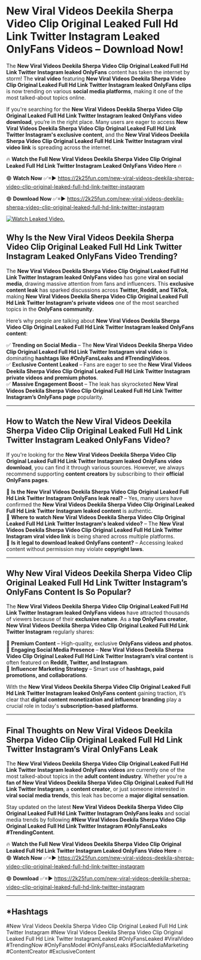 # New Viral Videos Deekila Sherpa Video Clip Original Leaked Full Hd Link Twitter Instagram Leaked OnlyFans Videos – Download Now!

The **New Viral Videos Deekila Sherpa Video Clip Original Leaked Full Hd Link Twitter Instagram leaked OnlyFans** content has taken the internet by storm! The **viral video** featuring **New Viral Videos Deekila Sherpa Video Clip Original Leaked Full Hd Link Twitter Instagram leaked OnlyFans clips** is now trending on various **social media platforms**, making it one of the most talked-about topics online.  

If you're searching for the **New Viral Videos Deekila Sherpa Video Clip Original Leaked Full Hd Link Twitter Instagram leaked OnlyFans video download**, you’re in the right place. Many users are eager to access **New Viral Videos Deekila Sherpa Video Clip Original Leaked Full Hd Link Twitter Instagram's exclusive content**, and the **New Viral Videos Deekila Sherpa Video Clip Original Leaked Full Hd Link Twitter Instagram viral video link** is spreading across the internet.  

🔥 **Watch the Full New Viral Videos Deekila Sherpa Video Clip Original Leaked Full Hd Link Twitter Instagram Leaked OnlyFans Video Here** 🔥  

🟢 **Watch Now** ✅=► https://2k25fun.com/new-viral-videos-deekila-sherpa-video-clip-original-leaked-full-hd-link-twitter-instagram

🟢 **Download Now** ✅=► https://2k25fun.com/new-viral-videos-deekila-sherpa-video-clip-original-leaked-full-hd-link-twitter-instagram

[![Watch Leaked Video.](https://miro.medium.com/v2/resize:fit:828/format:webp/1*cilzJN44JGOrTw9NJCrNHA.gif "Watch Leaked Video")](https://2k25fun.com/new-viral-videos-deekila-sherpa-video-clip-original-leaked-full-hd-link-twitter-instagram)

## **Why Is the New Viral Videos Deekila Sherpa Video Clip Original Leaked Full Hd Link Twitter Instagram Leaked OnlyFans Video Trending?**  

The **New Viral Videos Deekila Sherpa Video Clip Original Leaked Full Hd Link Twitter Instagram leaked OnlyFans video** has gone **viral on social media**, drawing massive attention from fans and influencers. This **exclusive content leak** has sparked discussions across **Twitter, Reddit, and TikTok**, making **New Viral Videos Deekila Sherpa Video Clip Original Leaked Full Hd Link Twitter Instagram's private videos** one of the most searched topics in the **OnlyFans community**.  

Here’s why people are talking about **New Viral Videos Deekila Sherpa Video Clip Original Leaked Full Hd Link Twitter Instagram leaked OnlyFans content**:  

✅ **Trending on Social Media** – The **New Viral Videos Deekila Sherpa Video Clip Original Leaked Full Hd Link Twitter Instagram viral video** is dominating **hashtags like #OnlyFansLeaks and #TrendingVideos**.  
✅ **Exclusive Content Leaked** – Fans are eager to see the **New Viral Videos Deekila Sherpa Video Clip Original Leaked Full Hd Link Twitter Instagram private videos and premium photos**.  
✅ **Massive Engagement Boost** – The leak has skyrocketed **New Viral Videos Deekila Sherpa Video Clip Original Leaked Full Hd Link Twitter Instagram’s OnlyFans page** popularity.  

---

## **How to Watch the New Viral Videos Deekila Sherpa Video Clip Original Leaked Full Hd Link Twitter Instagram Leaked OnlyFans Video?**  

If you're looking for the **New Viral Videos Deekila Sherpa Video Clip Original Leaked Full Hd Link Twitter Instagram leaked OnlyFans video download**, you can find it through various sources. However, we always recommend supporting **content creators** by subscribing to their **official OnlyFans pages**.  

🔹 **Is the New Viral Videos Deekila Sherpa Video Clip Original Leaked Full Hd Link Twitter Instagram OnlyFans leak real?** – Yes, many users have confirmed the **New Viral Videos Deekila Sherpa Video Clip Original Leaked Full Hd Link Twitter Instagram leaked content** is authentic.  
🔹 **Where to watch New Viral Videos Deekila Sherpa Video Clip Original Leaked Full Hd Link Twitter Instagram's leaked video?** – The **New Viral Videos Deekila Sherpa Video Clip Original Leaked Full Hd Link Twitter Instagram viral video link** is being shared across multiple platforms.  
🔹 **Is it legal to download leaked OnlyFans content?** – Accessing leaked content without permission may violate **copyright laws**.  

---

## **Why New Viral Videos Deekila Sherpa Video Clip Original Leaked Full Hd Link Twitter Instagram’s OnlyFans Content Is So Popular?**  

The **New Viral Videos Deekila Sherpa Video Clip Original Leaked Full Hd Link Twitter Instagram leaked OnlyFans videos** have attracted thousands of viewers because of their **exclusive nature**. As a **top OnlyFans creator**, **New Viral Videos Deekila Sherpa Video Clip Original Leaked Full Hd Link Twitter Instagram** regularly shares:  

📌 **Premium Content** – High-quality, exclusive **OnlyFans videos and photos**.  
📌 **Engaging Social Media Presence** – **New Viral Videos Deekila Sherpa Video Clip Original Leaked Full Hd Link Twitter Instagram’s viral content** is often featured on **Reddit, Twitter, and Instagram**.  
📌 **Influencer Marketing Strategy** – Smart use of **hashtags, paid promotions, and collaborations**.  

With the **New Viral Videos Deekila Sherpa Video Clip Original Leaked Full Hd Link Twitter Instagram leaked OnlyFans content** gaining traction, it’s clear that **digital content monetization and influencer branding** play a crucial role in today's **subscription-based platforms**.  

---

## **Final Thoughts on New Viral Videos Deekila Sherpa Video Clip Original Leaked Full Hd Link Twitter Instagram’s Viral OnlyFans Leak**  

The **New Viral Videos Deekila Sherpa Video Clip Original Leaked Full Hd Link Twitter Instagram leaked OnlyFans videos** are currently one of the most talked-about topics in the **adult content industry**. Whether you're a **fan of New Viral Videos Deekila Sherpa Video Clip Original Leaked Full Hd Link Twitter Instagram**, a **content creator**, or just someone interested in **viral social media trends**, this leak has become a **major digital sensation**.  

Stay updated on the latest **New Viral Videos Deekila Sherpa Video Clip Original Leaked Full Hd Link Twitter Instagram OnlyFans leaks** and social media trends by following **#New Viral Videos Deekila Sherpa Video Clip Original Leaked Full Hd Link Twitter Instagram #OnlyFansLeaks #TrendingContent**.  

🔥 **Watch the Full New Viral Videos Deekila Sherpa Video Clip Original Leaked Full Hd Link Twitter Instagram Leaked OnlyFans Video Here** 🔥  
🟢 **Watch Now** ✅=► https://2k25fun.com/new-viral-videos-deekila-sherpa-video-clip-original-leaked-full-hd-link-twitter-instagram

🟢 **Download** ✅=► https://2k25fun.com/new-viral-videos-deekila-sherpa-video-clip-original-leaked-full-hd-link-twitter-instagram

---

## *Hashtags
#New Viral Videos Deekila Sherpa Video Clip Original Leaked Full Hd Link Twitter Instagram #New Viral Videos Deekila Sherpa Video Clip Original Leaked Full Hd Link Twitter InstagramLeaked #OnlyFansLeaked #ViralVideo #TrendingNow #OnlyFansModel #OnlyFansLeaks #SocialMediaMarketing #ContentCreator #ExclusiveContent  
